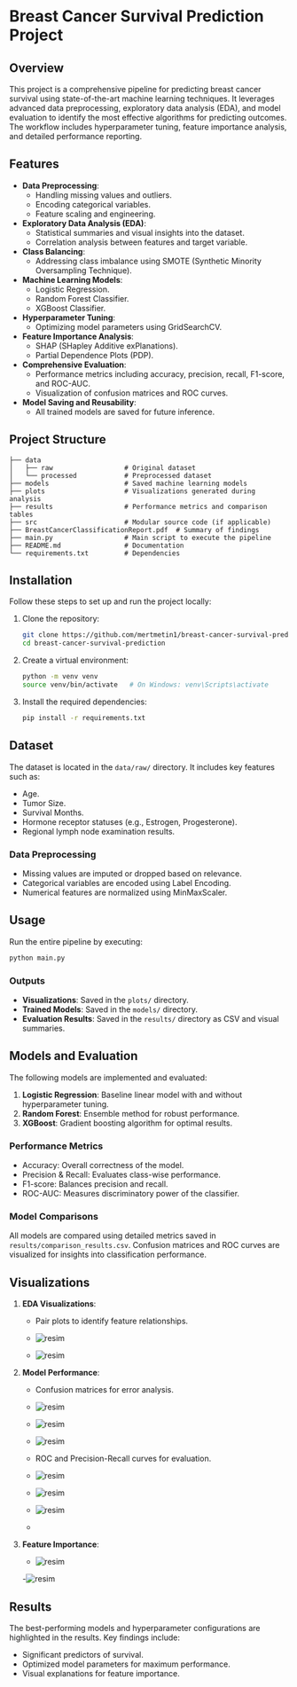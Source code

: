 # Breast Cancer Survival Prediction Project

## Overview
This project is a comprehensive pipeline for predicting breast cancer survival using state-of-the-art machine learning techniques. It leverages advanced data preprocessing, exploratory data analysis (EDA), and model evaluation to identify the most effective algorithms for predicting outcomes. The workflow includes hyperparameter tuning, feature importance analysis, and detailed performance reporting.

## Features
- **Data Preprocessing**:
  - Handling missing values and outliers.
  - Encoding categorical variables.
  - Feature scaling and engineering.
- **Exploratory Data Analysis (EDA)**:
  - Statistical summaries and visual insights into the dataset.
  - Correlation analysis between features and target variable.
- **Class Balancing**:
  - Addressing class imbalance using SMOTE (Synthetic Minority Oversampling Technique).
- **Machine Learning Models**:
  - Logistic Regression.
  - Random Forest Classifier.
  - XGBoost Classifier.
- **Hyperparameter Tuning**:
  - Optimizing model parameters using GridSearchCV.
- **Feature Importance Analysis**:
  - SHAP (SHapley Additive exPlanations).
  - Partial Dependence Plots (PDP).
- **Comprehensive Evaluation**:
  - Performance metrics including accuracy, precision, recall, F1-score, and ROC-AUC.
  - Visualization of confusion matrices and ROC curves.
- **Model Saving and Reusability**:
  - All trained models are saved for future inference.

## Project Structure
```
├── data
│   ├── raw                  # Original dataset
│   └── processed            # Preprocessed dataset
├── models                   # Saved machine learning models
├── plots                    # Visualizations generated during analysis
├── results                  # Performance metrics and comparison tables
├── src                      # Modular source code (if applicable)
├── BreastCancerClassificationReport.pdf  # Summary of findings
├── main.py                  # Main script to execute the pipeline
├── README.md                # Documentation
└── requirements.txt         # Dependencies
```

## Installation
Follow these steps to set up and run the project locally:

1. Clone the repository:
   ```bash
   git clone https://github.com/mertmetin1/breast-cancer-survival-prediction.git
   cd breast-cancer-survival-prediction
   ```

2. Create a virtual environment:
   ```bash
   python -m venv venv
   source venv/bin/activate   # On Windows: venv\Scripts\activate
   ```

3. Install the required dependencies:
   ```bash
   pip install -r requirements.txt
   ```

## Dataset
The dataset is located in the `data/raw/` directory. It includes key features such as:
- Age.
- Tumor Size.
- Survival Months.
- Hormone receptor statuses (e.g., Estrogen, Progesterone).
- Regional lymph node examination results.

### Data Preprocessing
- Missing values are imputed or dropped based on relevance.
- Categorical variables are encoded using Label Encoding.
- Numerical features are normalized using MinMaxScaler.

## Usage
Run the entire pipeline by executing:
```bash
python main.py
```
### Outputs
- **Visualizations**: Saved in the `plots/` directory.
- **Trained Models**: Saved in the `models/` directory.
- **Evaluation Results**: Saved in the `results/` directory as CSV and visual summaries.

## Models and Evaluation
The following models are implemented and evaluated:
1. **Logistic Regression**: Baseline linear model with and without hyperparameter tuning.
2. **Random Forest**: Ensemble method for robust performance.
3. **XGBoost**: Gradient boosting algorithm for optimal results.

### Performance Metrics
- Accuracy: Overall correctness of the model.
- Precision & Recall: Evaluates class-wise performance.
- F1-score: Balances precision and recall.
- ROC-AUC: Measures discriminatory power of the classifier.

### Model Comparisons
All models are compared using detailed metrics saved in `results/comparison_results.csv`. Confusion matrices and ROC curves are visualized for insights into classification performance.

## Visualizations
1. **EDA Visualizations**:
   - Pair plots to identify feature relationships.
   - ![resim](https://github.com/user-attachments/assets/6a7c3369-d2b5-453a-b47c-d8678b26b2bf)

   - ![resim](https://github.com/user-attachments/assets/b20e6f86-1118-4489-a0fa-836bc747fd09)

2. **Model Performance**:
   - Confusion matrices for error analysis.
 
   - ![resim](https://github.com/user-attachments/assets/d9ce78f3-4fdb-4af9-bb13-19e1a9b11727)
   - ![resim](https://github.com/user-attachments/assets/cbecb92f-f23e-4203-95b9-4192bda50200)
   - ![resim](https://github.com/user-attachments/assets/733a437e-c98a-4be0-a964-3888f4a324bd)





   - ROC and Precision-Recall curves for evaluation.
   - ![resim](https://github.com/user-attachments/assets/76ec4688-3088-4815-8088-dbf952cbf0a8)
   - ![resim](https://github.com/user-attachments/assets/48ec8c85-ee33-42fc-9640-2eb576bdda2e)
   - ![resim](https://github.com/user-attachments/assets/5d1a1a7c-c0ed-4c92-8bea-cac02bffc410)




   - 
3. **Feature Importance**:
   - ![resim](https://github.com/user-attachments/assets/a889c345-f964-4f48-be65-1c5f8138c264)

   -![resim](https://github.com/user-attachments/assets/11f5953c-2e52-4032-a655-806b176f5b92)


## Results
The best-performing models and hyperparameter configurations are highlighted in the results. Key findings include:
- Significant predictors of survival.
- Optimized model parameters for maximum performance.
- Visual explanations for feature importance.



